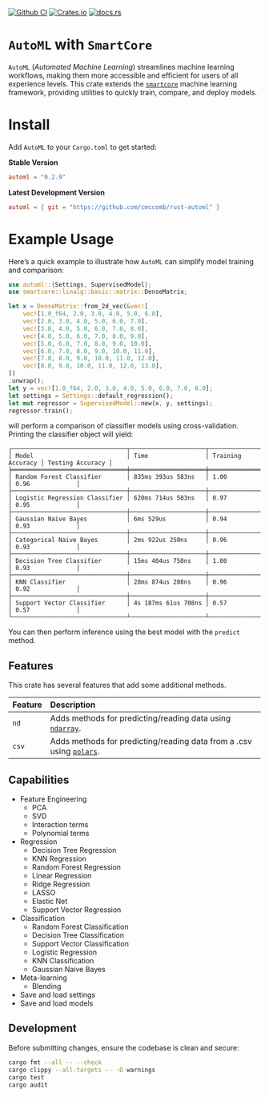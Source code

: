 [![Github CI](https://github.com/cmccomb/rust-automl/actions/workflows/ci.yml/badge.svg)](https://github.com/cmccomb/automl/actions)
[![Crates.io](https://img.shields.io/crates/v/automl.svg)](https://crates.io/crates/automl)
[![docs.rs](https://img.shields.io/docsrs/automl/latest?logo=rust)](https://docs.rs/automl)

# `AutoML` with `SmartCore`

`AutoML` (_Automated Machine Learning_) streamlines machine learning workflows, making them more accessible and efficient
for users of all experience levels. This crate extends the [`smartcore`](https://docs.rs/smartcore/) machine learning
framework, providing utilities to
quickly train, compare, and deploy models.

# Install

Add `AutoML` to your `Cargo.toml` to get started:

**Stable Version**

```toml
automl = "0.2.9"
```

**Latest Development Version**

```toml
automl = { git = "https://github.com/cmccomb/rust-automl" }
```

# Example Usage

Here’s a quick example to illustrate how `AutoML` can simplify model training and comparison:

```rust
use automl::{Settings, SupervisedModel};
use smartcore::linalg::basic::matrix::DenseMatrix;

let x = DenseMatrix::from_2d_vec(&vec![
    vec![1.0_f64, 2.0, 3.0, 4.0, 5.0, 6.0],
    vec![2.0, 3.0, 4.0, 5.0, 6.0, 7.0],
    vec![3.0, 4.0, 5.0, 6.0, 7.0, 8.0],
    vec![4.0, 5.0, 6.0, 7.0, 8.0, 9.0],
    vec![5.0, 6.0, 7.0, 8.0, 9.0, 10.0],
    vec![6.0, 7.0, 8.0, 9.0, 10.0, 11.0],
    vec![7.0, 8.0, 9.0, 10.0, 11.0, 12.0],
    vec![8.0, 9.0, 10.0, 11.0, 12.0, 13.0],
])
.unwrap();
let y = vec![1.0_f64, 2.0, 3.0, 4.0, 5.0, 6.0, 7.0, 8.0];
let settings = Settings::default_regression();
let mut regressor = SupervisedModel::new(x, y, settings);
regressor.train();
```

will perform a comparison of classifier models using cross-validation. Printing the classifier object will yield:

```text
┌────────────────────────────────┬─────────────────────┬───────────────────┬──────────────────┐
│ Model                          │ Time                │ Training Accuracy │ Testing Accuracy │
╞════════════════════════════════╪═════════════════════╪═══════════════════╪══════════════════╡
│ Random Forest Classifier       │ 835ms 393us 583ns   │ 1.00              │ 0.96             │
├────────────────────────────────┼─────────────────────┼───────────────────┼──────────────────┤
│ Logistic Regression Classifier │ 620ms 714us 583ns   │ 0.97              │ 0.95             │
├────────────────────────────────┼─────────────────────┼───────────────────┼──────────────────┤
│ Gaussian Naive Bayes           │ 6ms 529us           │ 0.94              │ 0.93             │
├────────────────────────────────┼─────────────────────┼───────────────────┼──────────────────┤
│ Categorical Naive Bayes        │ 2ms 922us 250ns     │ 0.96              │ 0.93             │
├────────────────────────────────┼─────────────────────┼───────────────────┼──────────────────┤
│ Decision Tree Classifier       │ 15ms 404us 750ns    │ 1.00              │ 0.93             │
├────────────────────────────────┼─────────────────────┼───────────────────┼──────────────────┤
│ KNN Classifier                 │ 28ms 874us 208ns    │ 0.96              │ 0.92             │
├────────────────────────────────┼─────────────────────┼───────────────────┼──────────────────┤
│ Support Vector Classifier      │ 4s 187ms 61us 708ns │ 0.57              │ 0.57             │
└────────────────────────────────┴─────────────────────┴───────────────────┴──────────────────┘
```

You can then perform inference using the best model with the `predict` method.

## Features

This crate has several features that add some additional methods.

| Feature | Description                                                                                             |
|:--------|:--------------------------------------------------------------------------------------------------------|
| `nd`    | Adds methods for predicting/reading data using [`ndarray`](https://crates.io/crates/ndarray).           |
| `csv`   | Adds methods for predicting/reading data from a .csv using [`polars`](https://crates.io/crates/polars). |

## Capabilities

- Feature Engineering
    - PCA
    - SVD
    - Interaction terms
    - Polynomial terms
- Regression
    - Decision Tree Regression
    - KNN Regression
    - Random Forest Regression
    - Linear Regression
    - Ridge Regression
    - LASSO
    - Elastic Net
    - Support Vector Regression
- Classification
    - Random Forest Classification
    - Decision Tree Classification
    - Support Vector Classification
    - Logistic Regression
    - KNN Classification
    - Gaussian Naive Bayes
- Meta-learning
    - Blending
- Save and load settings
- Save and load models

## Development

Before submitting changes, ensure the codebase is clean and secure:

```bash
cargo fmt --all -- --check
cargo clippy --all-targets -- -D warnings
cargo test
cargo audit
```
